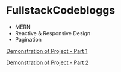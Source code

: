 # FullstackCodebloggs

- MERN
- Reactive & Responsive Design
- Pagination

[Demonstration of Project - Part 1](https://www.youtube.com/watch?v=JRiTLZXY4rg)

[Demonstration of Project - Part 2](https://www.youtube.com/watch?v=JVaAaWXL4P0)
